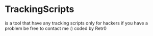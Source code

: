 # TrackingScripts
is a tool that have any tracking scripts 
only for hackers
if you have a problem be free to contact me :)
coded by Retr0

